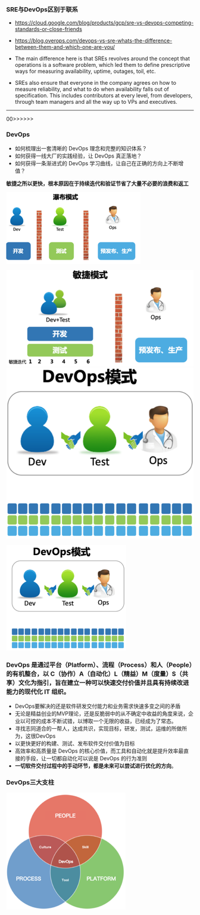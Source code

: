 ### SRE与DevOps区别于联系

- https://cloud.google.com/blog/products/gcp/sre-vs-devops-competing-standards-or-close-friends
- https://blog.overops.com/devops-vs-sre-whats-the-difference-between-them-and-which-one-are-you/

- The main difference here is that SREs revolves around the concept that operations is a software problem, which led them to define prescriptive ways for measuring availability, uptime, outages, toil, etc.

- SREs also ensure that everyone in the company agrees on how to measure reliability, and what to do when availability falls out of specification. This includes contributors at every level, from developers, through team managers and all the way up to VPs and executives.

---

00>>>>>>

### DevOps

- 如何梳理出一套清晰的 DevOps 理念和完整的知识体系？
- 如何获得一线大厂的实践经验，让 DevOps 真正落地？
- 如何获得一条渐进式的 DevOps 学习曲线，让自己在正确的方向上不断增值？



**敏捷之所以更快，根本原因在于持续迭代和验证节省了大量不必要的浪费和返工**

<img src="assets/image-20200930234328058.png" alt="image-20200930234328058" style="zoom:50%;" />

<img src="assets/image-20200930234145261.png" alt="image-20200930234145261" style="zoom:50%;" />![image-20200930234240227](assets/image-20200930234240227.png)

<img src="assets/image-20200930234410394.png" alt="image-20200930234410394" style="zoom:50%;" />

### **DevOps 是通过平台（Platform）、流程（Process）和人（People）的有机整合，以 C（协作）A（自动化）L（精益）M（度量）S（共享）文化为指引，旨在建立一种可以快速交付价值并且具有持续改进能力的现代化 IT 组织。**

- DevOps要解决的还是软件研发交付能力和业务需求快速多变之间的矛盾
- 无论是精益创业的MVP理论，还是反脆弱中的从不确定中收益的角度来说，企业以可控的成本不断试错，以博取一个无限的收益，已经成为了常态。
- 寻找志同道合的一帮人，达成共识，实现目标，研发，测试，运维的所做所为，这很DevOps
- 以更快更好的构建、测试、发布软件交付价值为目标
- 高效率和高质量是 DevOps 的核心价值，而工具和自动化就是提升效率最直接的手段，让一切都自动化可以说是 DevOps 的行为准则
- **一切软件交付过程中的手动环节，都是未来可以尝试进行优化的方向**。



### DevOps三大支柱

<img src="assets/image-20201001001834939.png" alt="image-20201001001834939" style="zoom:50%;" />